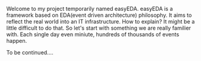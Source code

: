 Welcome to my project temporarily named easyEDA.
easyEDA is a framework based on EDA(event driven architecture) philosophy. It aims to reflect the real world into an IT infrastructure.
How to explain? It might be a little difficult to do that. So let's start with something we are really familier with.
Each single day even miniute, hundreds of thousands of events happen.


To be continued....
